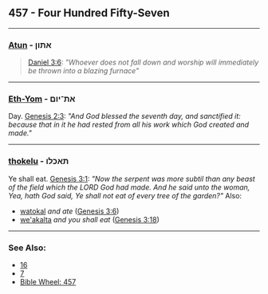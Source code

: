 ## 457 - Four Hundred Fifty-Seven

---

### [Atun](/keys/AThVN) - אתון
> [Daniel 3:6](http://biblehub.com/daniel/3-6.htm): *"Whoever does not fall down and worship will immediately be thrown into a blazing furnace"*

---

### [Eth-Yom](/keys/ATh-IVM) - את־יום
Day. [Genesis 2:3](https://biblehub.com/genesis/2-3.htm): *"And God blessed the seventh day, and sanctified it: because that in it he had rested from all his work which God created and made."*

---

### [thokelu](/keys/ThAKLV) - תאכלו
Ye shall eat. [Genesis 3:1](https://biblehub.com/genesis/3-1.htm): *"Now the serpent was more subtil than any beast of the field which the LORD God had made. And he said unto the woman, Yea, hath God said, Ye shall not eat of every tree of the garden?"* Also:

- [watokal](/keys/VThAKL) *and ate* ([Genesis 3:6](https://biblehub.com/genesis/3-6.htm))
- [we'akalta](/keys/VAKLTh) *and you shall eat* ([Genesis 3:18](https://biblehub.com/genesis/3-18.htm))

---

### See Also:

- [16](16)
- [7](7)
- [Bible Wheel: 457](https://www.biblewheel.com//GR/GR_Database.php?SearchBy_Gematria=457)
